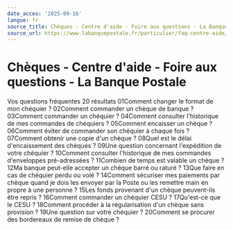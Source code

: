 ```yaml
---
date_acces: '2025-09-16'
langue: fr
source_title: Chèques - Centre d'aide - Foire aux questions - La Banque Postale
source_url: https://www.labanquepostale.fr/particulier/faq-centre-aide/comptes-et-cartes/moyens-de-paiement/cheques.html
---
```


# Chèques - Centre d'aide - Foire aux questions - La Banque Postale

Vos questions fréquentes
20 résultats
01Comment changer le format de mon chéquier ?
02Comment commander un chèque de banque ?
03Comment commander un chéquier ?
04Comment consulter l'historique de mes commandes de chéquiers ?
05Comment encaisser un chèque ?
06Comment éviter de commander son chéquier à chaque fois ?
07Comment obtenir une copie d'un chèque ?
08Quel est le délai d'encaissement des chèques ?
09Une question concernant l'expédition de votre chéquier ?
10Comment consulter l'historique de mes commandes d'enveloppes pré-adressées ?
11Combien de temps est valable un chèque ?
12Ma banque peut-elle accepter un chèque barré ou raturé ?
13Que faire en cas de chéquier perdu ou volé ?
14Comment sécuriser mes paiements par chèque quand je dois les envoyer par la Poste ou les remettre main en propre à une personne ?
15Les fonds provenant d'un chèque peuvent-ils être repris ?
16Comment commander un chéquier CESU ?
17Qu'est-ce que le CESU ?
18Comment procéder à la régularisation d'un chèque sans provision ?
19Une question sur votre chéquier ?
20Comment se procurer des bordereaux de remise de chèque ?